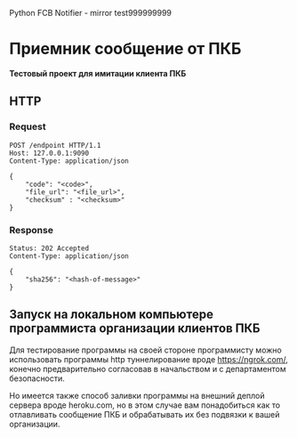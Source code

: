 Python FCB Notifier - mirror test999999999

# Приемник сообщение от ПКБ

**Тестовый проект для имитации клиента ПКБ**

## HTTP

### Request

```
POST /endpoint HTTP/1.1
Host: 127.0.0.1:9090
Content-Type: application/json

{
    "code": "<code>",
    "file_url": "<file_url>", 
    "checksum" : "<checksum>"
}
```

### Response

```
Status: 202 Accepted
Content-Type: application/json

{
    "sha256": "<hash-of-message>"
}
```

## Запуск на локальном компьютере программиста организации клиентов ПКБ

Для тестирование программы на своей стороне программисту можно использовать программы http туннелирование вроде https://ngrok.com/, конечно предварительно согласовав в начальством и с департаментом безопасности.

Но имеется также способ заливки программы на внешний деплой сервера вроде heroku.com, но в этом случае вам понадобиться как то отлавливать сообщение ПКБ и обрабатывать их без подвязки к вашей организации.